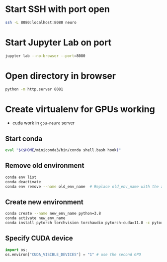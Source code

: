 # Start SSH with port open
```bash
ssh -L 8080:localhost:8080 neuro
```

# Start Jupyter Lab on port
```bash
jupyter lab --no-browser --port=8080
```

# Open directory in browser
```bash
python -m http.server 8081
```

# Create virtualenv for GPUs working
- cuda work in `gpu-neuro` server

## Start conda
```bash
eval "$($HOME/miniconda3/bin/conda shell.bash hook)"
```

## Remove old environment
```bash
conda env list
conda deactivate
conda env remove --name old_env_name  # Replace old_env_name with the actual name
```

## Create new environment
```bash
conda create --name new_env_name python=3.8
conda activate new_env_name
conda install pytorch torchvision torchaudio pytorch-cuda=11.8 -c pytorch -c nvidia
```

## Specify CUDA device
```python
import os; 
os.environ["CUDA_VISIBLE_DEVICES"] = "1" # use the second GPU
```

